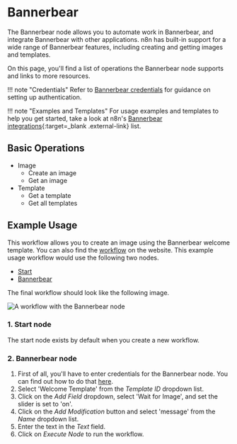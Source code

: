 # Bannerbear

The Bannerbear node allows you to automate work in Bannerbear, and integrate Bannerbear with other applications. n8n has built-in support for a wide range of Bannerbear features, including creating and getting images and templates.

On this page, you'll find a list of operations the Bannerbear node supports and links to more resources.

!!! note "Credentials"
    Refer to [Bannerbear credentials](https://docs.n8n.io/integrations/builtin/credentials/bannerbear/) for guidance on setting up authentication. 

!!! note "Examples and Templates"
    For usage examples and templates to help you get started, take a look at n8n's [Bannerbear integrations](https://n8n.io/integrations/bannerbear/){:target=_blank .external-link} list.




## Basic Operations

* Image
    * Create an image
    * Get an image
* Template
    * Get a template
    * Get all templates

## Example Usage

This workflow allows you to create an image using the Bannerbear welcome template. You can also find the [workflow](https://n8n.io/workflows/544) on the website. This example usage workflow would use the following two nodes.
- [Start](/integrations/builtin/core-nodes/n8n-nodes-base.start/)
- [Bannerbear]()

The final workflow should look like the following image.

![A workflow with the Bannerbear node](/_images/integrations/builtin/app-nodes/bannerbear/workflow.png)

### 1. Start node

The start node exists by default when you create a new workflow.

### 2. Bannerbear node

1. First of all, you'll have to enter credentials for the Bannerbear node. You can find out how to do that [here](/integrations/builtin/credentials/bannerbear/).
2. Select 'Welcome Template' from the *Template ID* dropdown list.
3. Click on the *Add Field* dropdown, select 'Wait for Image', and set the slider is set to 'on'.
4. Click on the *Add Modification* button and select 'message' from the *Name* dropdown list.
5. Enter the text in the *Text* field.
6. Click on *Execute Node* to run the workflow.




